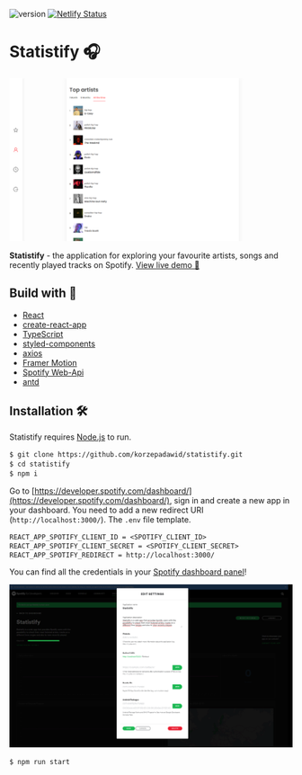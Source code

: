 
![version](https://img.shields.io/badge/version-1.0-green)
[![Netlify Status](https://api.netlify.com/api/v1/badges/21537f49-99dd-46e1-b3d6-51fb720c9beb/deploy-status)](https://app.netlify.com/sites/statistify/deploys)


# Statistify 🎧

![Statistify dashboard](https://github.com/korzepadawid/statistify/blob/master/src/assets/statistify_dashboard.png?raw=true)

**Statistify** - the application for exploring your favourite artists, songs and recently played tracks on Spotify.
[View live demo 🙈](https://statistify.netlify.app/)

## Build with 🧰
* [React](https://reactjs.org/)
* [create-react-app](https://create-react-app.dev/)
* [TypeScript](https://www.typescriptlang.org/)
* [styled-components](https://styled-components.com/)
* [axios](https://github.com/axios/axios)
* [Framer Motion](https://www.framer.com/motion/)
* [Spotify Web-Api](https://developer.spotify.com/documentation/web-api/)
* [antd](https://ant.design/)

## Installation 🛠️

Statistify requires [Node.js](https://nodejs.org/) to run.

```sh
$ git clone https://github.com/korzepadawid/statistify.git
$ cd statistify
$ npm i
```

Go to [https://developer.spotify.com/dashboard/](https://developer.spotify.com/dashboard/), sign in and create a new app in your dashboard. You need to add a new redirect URI  (`http://localhost:3000/`).
The `.env` file template.
    
    REACT_APP_SPOTIFY_CLIENT_ID = <SPOTIFY_CLIENT_ID>
    REACT_APP_SPOTIFY_CLIENT_SECRET = <SPOTIFY_CLIENT_SECRET>
    REACT_APP_SPOTIFY_REDIRECT = http://localhost:3000/
    
You can find all the credentials in your [Spotify dashboard panel](https://developer.spotify.com/dashboard/)!

![Spotify dashboard](https://github.com/korzepadawid/Statistify/blob/master/src/assets/spotify_dashboard.png)

```sh
$ npm run start
```
